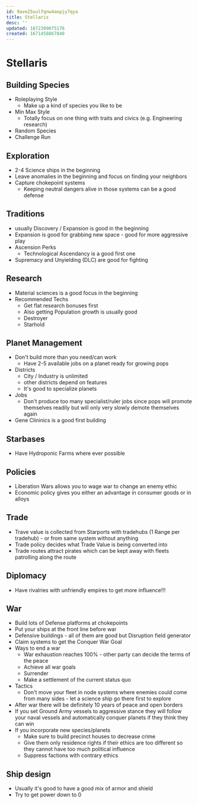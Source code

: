 ```yaml
---
id: 9ave25uulfqnw4aopjy7qya
title: Stellaris
desc: ''
updated: 1672309075176
created: 1671458867840
---
```

# Stellaris

## Building Species
- Roleplaying Style
  - Make up a kind of species you like to be
- Min Max Style
  - Totally focus on one thing with traits and civics (e.g. Engineering research)
- Random Species
- Challenge Run

## Exploration
- 2-4 Science ships in the beginning
- Leave anomalies in the beginning and focus on finding your neighbors
- Capture chokepoint systems
  - Keeping neutral dangers alive in those systems can be a good defense

## Traditions
- usually Discovery / Expansion is good in the beginning
- Expansion is good for grabbing new space - good for more aggressive play
- Ascension Perks
  - Technological Ascendancy is a good first one
- Supremacy and Unyielding (DLC) are good for fighting

## Research
- Material sciences is a good focus in the beginning
- Recommended Techs
  - Get flat research bonuses first
  - Also getting Population growth is usually good
  - Destroyer
  - Starhold

## Planet Management
- Don't build more than you need/can work
  - Have 2-5 available jobs on a planet ready for growing pops
- Districts
  - City / Industry is unlimited
  - other districts depend on features
  - It's good to specialize planets
- Jobs
  - Don't produce too many specialist/ruler jobs since pops will promote themselves readily but will only very slowly
    demote themselves again
- Gene Clininics is a good first building

## Starbases
- Have Hydroponic Farms where ever possible

## Policies
- Liberation Wars allows you to wage war to change an enemy ethic
- Economic policy gives you either an advantage in consumer goods or in alloys

## Trade
- Trave value is collected from Starports with tradehubs (1 Range per tradehub) - or from same system without anything
- Trade policy decides what Trade Value is being converted into
- Trade routes attract pirates which can be kept away with fleets patrolling along the route

## Diplomacy
- Have rivalries with unfriendly empires to get more influence!!!

## War
- Build lots of Defense platforms at chokepoints
- Put your ships at the front line before war
- Defensive buildings - all of them are good but Disruption field generator
- Claim systems to get the Conquer War Goal
- Ways to end a war
  - War exhaustion reaches 100% - other party can decide the terms of the peace
  - Achieve all war goals
  - Surrender
  - Make a settlement of the current status quo
- Tactics
  - Don't move your fleet in node systems where enemies could come from many sides - let a science ship go there first
    to explore
- After war there will be definitely 10 years of peace and open borders
- If you set Ground Army vessels to aggressive stance they will follow your naval vessels and automatically conquer
  planets if they think they can win
- If you incorporate new species/planets
  - Make sure to build precinct houses to decrease crime
  - Give them only residence rights if their ethics are too different so they cannot have too much political influence
  - Suppress factions with contrary ethics

## Ship design
- Usually it's good to have a good mix of armor and shield
- Try to get power down to 0
